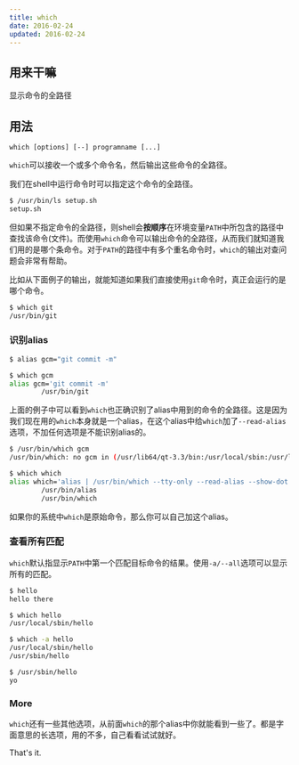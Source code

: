 ```yaml
---
title: which
date: 2016-02-24
updated: 2016-02-24
---
```

## 用来干嘛

显示命令的全路径

## 用法

```text
which [options] [--] programname [...]
```

`which`可以接收一个或多个命令名，然后输出这些命令的全路径。

我们在shell中运行命令时可以指定这个命令的全路径。

```sh
$ /usr/bin/ls setup.sh
setup.sh
```

但如果不指定命令的全路径，则shell会**按顺序**在环境变量`PATH`中所包含的路径中查找该命令(文件)。而使用`which`命令可以输出命令的全路径，从而我们就知道我们用的是哪个条命令。对于`PATH`的路径中有多个重名命令时，`which`的输出对查问题会非常有帮助。

比如从下面例子的输出，就能知道如果我们直接使用`git`命令时，真正会运行的是哪个命令。

```sh
$ which git
/usr/bin/git
```

### 识别alias

```sh
$ alias gcm="git commit -m"

$ which gcm
alias gcm='git commit -m'
        /usr/bin/git
```

上面的例子中可以看到`which`也正确识别了alias中用到的命令的全路径。这是因为我们现在用的`which`本身就是一个alias，在这个alias中给`which`加了`--read-alias`选项，不加任何选项是不能识别alias的。


```sh
$ /usr/bin/which gcm
/usr/bin/which: no gcm in (/usr/lib64/qt-3.3/bin:/usr/local/sbin:/usr/local/bin:/usr/sbin:/usr/bin:/root/bin)

$ which which
alias which='alias | /usr/bin/which --tty-only --read-alias --show-dot --show-tilde'
        /usr/bin/alias
        /usr/bin/which
```

如果你的系统中`which`是原始命令，那么你可以自己加这个alias。

### 查看所有匹配

`which`默认指显示`PATH`中第一个匹配目标命令的结果。使用`-a/--all`选项可以显示所有的匹配。


```sh
$ hello
hello there

$ which hello
/usr/local/sbin/hello

$ which -a hello
/usr/local/sbin/hello
/usr/sbin/hello

$ /usr/sbin/hello
yo
```

### More

`which`还有一些其他选项，从前面`which`的那个alias中你就能看到一些了。都是字面意思的长选项，用的不多，自己看看试试就好。


That's it.
